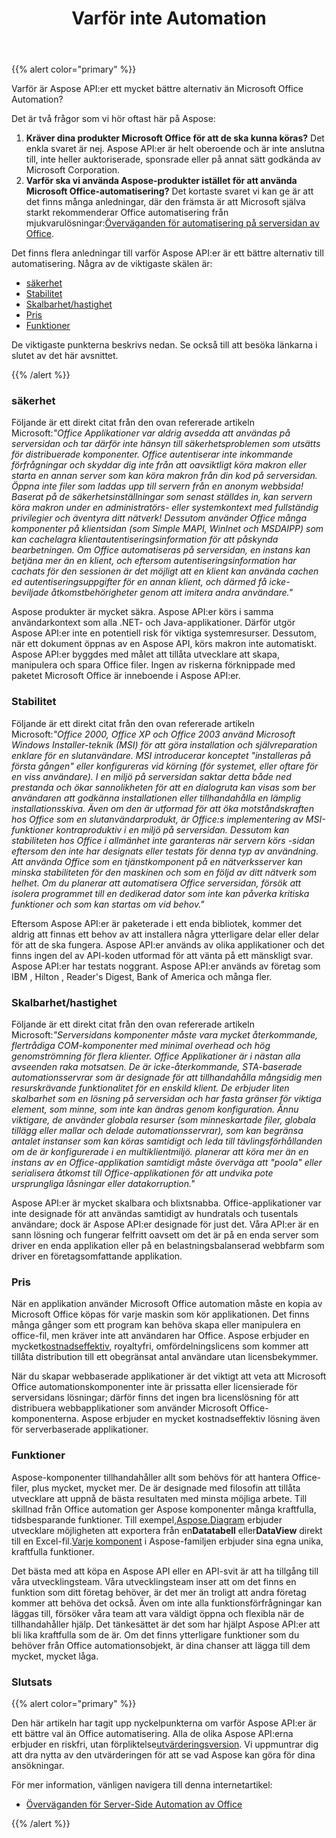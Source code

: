 ﻿---
title: Varför inte Automation
type: docs
weight: 70
url: /sv/java/why-not-automation/
---
{{% alert color="primary" %}} 

Varför är Aspose API:er ett mycket bättre alternativ än Microsoft Office Automation?

Det är två frågor som vi hör oftast här på Aspose:

1. **Kräver dina produkter Microsoft Office för att de ska kunna köras?** 
 Det enkla svaret är nej. Aspose API:er är helt oberoende och är inte anslutna till, inte heller auktoriserade, sponsrade eller på annat sätt godkända av Microsoft Corporation.
1. **Varför ska vi använda Aspose-produkter istället för att använda Microsoft Office-automatisering?** 
 Det kortaste svaret vi kan ge är att det finns många anledningar, där den främsta är att Microsoft själva starkt rekommenderar Office automatisering från mjukvarulösningar:[Överväganden för automatisering på serversidan av Office](https://support.microsoft.com/en-us/help/257757/considerations-for-server-side-automation-of-office).

Det finns flera anledningar till varför Aspose API:er är ett bättre alternativ till automatisering. Några av de viktigaste skälen är:

- [säkerhet](/diagram/sv/java/why-not-automation/)
- [Stabilitet](/diagram/sv/java/why-not-automation/)
- [Skalbarhet/hastighet](/diagram/sv/java/why-not-automation/)
- [Pris](/diagram/sv/java/why-not-automation/)
- [Funktioner](/diagram/sv/java/why-not-automation/)

De viktigaste punkterna beskrivs nedan. Se också till att besöka länkarna i slutet av det här avsnittet.

{{% /alert %}} 
### **säkerhet**
 Följande är ett direkt citat från den ovan refererade artikeln Microsoft:*"Office Applikationer var aldrig avsedda att användas på serversidan och tar därför inte hänsyn till säkerhetsproblemen som utsätts för distribuerade komponenter. Office autentiserar inte inkommande förfrågningar och skyddar dig inte från att oavsiktligt köra makron eller starta en annan server som kan köra makron från din kod på serversidan. Öppna inte filer som laddas upp till servern från en anonym webbsida! Baserat på de säkerhetsinställningar som senast ställdes in, kan servern köra makron under en administratörs- eller systemkontext med fullständig privilegier och äventyra ditt nätverk! Dessutom använder Office många komponenter på klientsidan (som Simple MAPI, WinInet och MSDAIPP) som kan cachelagra klientautentiseringsinformation för att påskynda bearbetningen. Om Office automatiseras på serversidan, en instans kan betjäna mer än en klient, och eftersom autentiseringsinformation har cachats för den sessionen är det möjligt att en klient kan använda cachen ed autentiseringsuppgifter för en annan klient, och därmed få icke-beviljade åtkomstbehörigheter genom att imitera andra användare."*

Aspose produkter är mycket säkra. Aspose API:er körs i samma användarkontext som alla .NET- och Java-applikationer. Därför utgör Aspose API:er inte en potentiell risk för viktiga systemresurser. Dessutom, när ett dokument öppnas av en Aspose API, körs makron inte automatiskt. Aspose API:er byggdes med målet att tillåta utvecklare att skapa, manipulera och spara Office filer. Ingen av riskerna förknippade med paketet Microsoft Office är inneboende i Aspose API:er.
### **Stabilitet**
 Följande är ett direkt citat från den ovan refererade artikeln Microsoft:*"Office 2000, Office XP och Office 2003 använd Microsoft Windows Installer-teknik (MSI) för att göra installation och självreparation enklare för en slutanvändare. MSI introducerar konceptet "installeras på första gången" eller konfigureras vid körning (för systemet, eller oftare för en viss användare). I en miljö på serversidan saktar detta både ned prestanda och ökar sannolikheten för att en dialogruta kan visas som ber användaren att godkänna installationen eller tillhandahålla en lämplig installationsskiva. Även om den är utformad för att öka motståndskraften hos Office som en slutanvändarprodukt, är Office:s implementering av MSI-funktioner kontraproduktiv i en miljö på serversidan. Dessutom kan stabiliteten hos Office i allmänhet inte garanteras när servern körs -sidan eftersom den inte har designats eller testats för denna typ av användning. Att använda Office som en tjänstkomponent på en nätverksserver kan minska stabiliteten för den maskinen och som en följd av ditt nätverk som helhet. Om du planerar att automatisera Office serversidan, försök att isolera programmet till en dedikerad dator som inte kan påverka kritiska funktioner och som kan startas om vid behov."*

Eftersom Aspose API:er är paketerade i ett enda bibliotek, kommer det aldrig att finnas ett behov av att installera några ytterligare delar eller delar för att de ska fungera. Aspose API:er används av olika applikationer och det finns ingen del av API-koden utformad för att vänta på ett mänskligt svar. Aspose API:er har testats noggrant. Aspose API:er används av företag som IBM , Hilton , Reader's Digest, Bank of America och många fler.
### **Skalbarhet/hastighet**
 Följande är ett direkt citat från den ovan refererade artikeln Microsoft:*"Serversidans komponenter måste vara mycket återkommande, flertrådiga COM-komponenter med minimal overhead och hög genomströmning för flera klienter. Office Applikationer är i nästan alla avseenden raka motsatsen. De är icke-återkommande, STA-baserade automationsservrar som är designade för att tillhandahålla mångsidig men resurskrävande funktionalitet för en enskild klient. De erbjuder liten skalbarhet som en lösning på serversidan och har fasta gränser för viktiga element, som minne, som inte kan ändras genom konfiguration. Ännu viktigare, de använder globala resurser (som minneskartade filer, globala tillägg eller mallar och delade automationsservrar), som kan begränsa antalet instanser som kan köras samtidigt och leda till tävlingsförhållanden om de är konfigurerade i en multiklientmiljö. planerar att köra mer än en instans av en Office-applikation samtidigt måste överväga att "poola" eller serialisera åtkomst till Office-applikationen för att undvika pote ursprungliga låsningar eller datakorruption."*

Aspose API:er är mycket skalbara och blixtsnabba. Office-applikationer var inte designade för att användas samtidigt av hundratals och tusentals användare; dock är Aspose API:er designade för just det. Våra API:er är en sann lösning och fungerar felfritt oavsett om det är på en enda server som driver en enda applikation eller på en belastningsbalanserad webbfarm som driver en företagsomfattande applikation.
### **Pris**
 När en applikation använder Microsoft Office automation måste en kopia av Microsoft Office köpas för varje maskin som kör applikationen. Det finns många gånger som ett program kan behöva skapa eller manipulera en office-fil, men kräver inte att användaren har Office. Aspose erbjuder en mycket[kostnadseffektiv](https://purchase.aspose.com/), royaltyfri, omfördelningslicens som kommer att tillåta distribution till ett obegränsat antal användare utan licensbekymmer.

När du skapar webbaserade applikationer är det viktigt att veta att Microsoft Office automationskomponenter inte är prissatta eller licensierade för serversidans lösningar; därför finns det ingen bra licenslösning för att distribuera webbapplikationer som använder Microsoft Office-komponenterna. Aspose erbjuder en mycket kostnadseffektiv lösning även för serverbaserade applikationer.
### **Funktioner**
 Aspose-komponenter tillhandahåller allt som behövs för att hantera Office-filer, plus mycket, mycket mer. De är designade med filosofin att tillåta utvecklare att uppnå de bästa resultaten med minsta möjliga arbete. Till skillnad från Office automation ger Aspose komponenter många kraftfulla, tidsbesparande funktioner. Till exempel,[Aspose.Diagram](https://repository.aspose.com/webapp/#/artifacts/browse/tree/General/repo/com/aspose/aspose-diagram) erbjuder utvecklare möjligheten att exportera från en**Datatabell** eller**DataView** direkt till en Excel-fil.[Varje komponent](https://products.aspose.com/total) i Aspose-familjen erbjuder sina egna unika, kraftfulla funktioner.

Det bästa med att köpa en Aspose API eller en API-svit är att ha tillgång till våra utvecklingsteam. Våra utvecklingsteam inser att om det finns en funktion som ditt företag behöver, är det mer än troligt att andra företag kommer att behöva det också. Även om inte alla funktionsförfrågningar kan läggas till, försöker våra team att vara väldigt öppna och flexibla när de tillhandahåller hjälp. Det tänkesättet är det som har hjälpt Aspose API:er att bli lika kraftfulla som de är. Om det finns ytterligare funktioner som du behöver från Office automationsobjekt, är dina chanser att lägga till dem mycket, mycket låga.
### **Slutsats**
{{% alert color="primary" %}} 

 Den här artikeln har tagit upp nyckelpunkterna om varför Aspose API:er är ett bättre val än Office automatisering. Alla de olika Aspose API:erna erbjuder en riskfri, utan förpliktelse[utvärderingsversion](https://repository.aspose.com/webapp/#/artifacts/browse/tree/General/repo/com/aspose/aspose-diagram). Vi uppmuntrar dig att dra nytta av den utvärderingen för att se vad Aspose kan göra för dina ansökningar.

För mer information, vänligen navigera till denna internetartikel:

- [Överväganden för Server-Side Automation av Office](https://support.microsoft.com/en-us/help/257757/considerations-for-server-side-automation-of-office)

{{% /alert %}}
